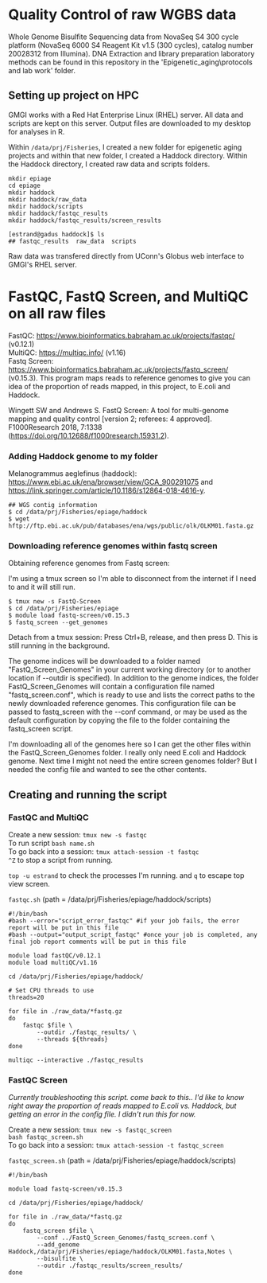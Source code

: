 # Quality Control of raw WGBS data 

Whole Genome Bisulfite Sequencing data from NovaSeq S4 300 cycle platform (NovaSeq 6000 S4 Reagent Kit v1.5 (300 cycles), catalog number 20028312 from Illumina). DNA Extraction and library preparation laboratory methods can be found in this repository in the 'Epigenetic_aging\protocols and lab work' folder. 

## Setting up project on HPC 

GMGI works with a Red Hat Enterprise Linux (RHEL) server. All data and scripts are kept on this server. Output files are downloaded to my desktop for analyses in R.

Within `/data/prj/Fisheries`, I created a new folder for epigenetic aging projects and within that new folder, I created a Haddock directory. Within the Haddock directory, I created raw data and scripts folders. 

```
mkdir epiage
cd epiage
mkdir haddock
mkdir haddock/raw_data
mkdir haddock/scripts
mkdir haddock/fastqc_results
mkdir haddock/fastqc_results/screen_results

[estrand@gadus haddock]$ ls
## fastqc_results  raw_data  scripts
```

Raw data was transfered directly from UConn's Globus web interface to GMGI's RHEL server.

# FastQC, FastQ Screen, and MultiQC on all raw files 

FastQC: https://www.bioinformatics.babraham.ac.uk/projects/fastqc/ (v0.12.1)  
MultiQC: https://multiqc.info/ (v1.16)  
Fastq Screen: https://www.bioinformatics.babraham.ac.uk/projects/fastq_screen/  (v0.15.3). This program maps reads to reference genomes to give you can idea of the proportion of reads mapped, in this project, to E.coli and Haddock.

Wingett SW and Andrews S. FastQ Screen: A tool for multi-genome mapping and quality control [version 2; referees: 4 approved]. F1000Research 2018, 7:1338 (https://doi.org/10.12688/f1000research.15931.2). 

### Adding Haddock genome to my folder 

Melanogrammus aeglefinus (haddock): https://www.ebi.ac.uk/ena/browser/view/GCA_900291075 and https://link.springer.com/article/10.1186/s12864-018-4616-y. 

```
## WGS contig information
$ cd /data/prj/Fisheries/epiage/haddock
$ wget hftp://ftp.ebi.ac.uk/pub/databases/ena/wgs/public/olk/OLKM01.fasta.gz
```

### Downloading reference genomes within fastq screen

Obtaining reference genomes from Fastq screen:

I'm using a tmux screen so I'm able to disconnect from the internet if I need to and it will still run.

```
$ tmux new -s FastQ-Screen
$ cd /data/prj/Fisheries/epiage
$ module load fastq-screen/v0.15.3
$ fastq_screen --get_genomes
```

Detach from a tmux session: Press Ctrl+B, release, and then press D. This is still running in the background.

The genome indices will be downloaded to a folder named "FastQ_Screen_Genomes" in your current working directory (or to another location if --outdir is specified). In addition to the genome indices, the folder FastQ_Screen_Genomes will contain a configuration file named "fastq_screen.conf", which is ready to use and lists the correct paths to the newly downloaded reference genomes. This configuration file can be passed to fastq_screen with the --conf command, or may be used as the default configuration by copying the file to the folder containing the fastq_screen script.

I'm downloading all of the genomes here so I can get the other files within the FastQ_Screen_Genomes folder. I really only need E.coli and Haddock genome. Next time I might not need the entire screen genomes folder? But I needed the config file and wanted to see the other contents.


## Creating and running the script

### FastQC and MultiQC
  
Create a new session: `tmux new -s fastqc`   
To run script `bash name.sh`   
To go back into a session: `tmux attach-session -t fastqc`  
`^Z` to stop a script from running.

`top -u estrand` to check the processes I'm running. and `q` to escape top view screen. 

`fastqc.sh` (path = /data/prj/Fisheries/epiage/haddock/scripts)

```
#!/bin/bash
#bash --error="script_error_fastqc" #if your job fails, the error report will be put in this file
#bash --output="output_script_fastqc" #once your job is completed, any final job report comments will be put in this file

module load fastQC/v0.12.1
module load multiQC/v1.16

cd /data/prj/Fisheries/epiage/haddock/ 

# Set CPU threads to use
threads=20

for file in ./raw_data/*fastq.gz
do
    fastqc $file \
        --outdir ./fastqc_results/ \
        --threads ${threads}      
done

multiqc --interactive ./fastqc_results
```

### FastQC Screen

*Currently troubleshooting this script. come back to this.. I'd like to know right away the proportion of reads mapped to E.coli vs. Haddock, but getting an error in the config file. I didn't run this for now.* 

Create a new session: `tmux new -s fastqc_screen`   
`bash fastqc_screen.sh`   
To go back into a session: `tmux attach-session -t fastqc_screen`  

`fastqc_screen.sh` (path = /data/prj/Fisheries/epiage/haddock/scripts)

```
#!/bin/bash

module load fastq-screen/v0.15.3

cd /data/prj/Fisheries/epiage/haddock/ 

for file in ./raw_data/*fastq.gz
do
    fastq_screen $file \
        --conf ../FastQ_Screen_Genomes/fastq_screen.conf \
        --add_genome Haddock,/data/prj/Fisheries/epiage/haddock/OLKM01.fasta,Notes \
        --bisulfite \
        --outdir ./fastqc_results/screen_results/       
done
```